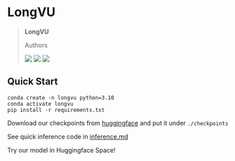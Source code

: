# LongVU

> **LongVU**
>
> Authors
>
> <a href=''><img src='https://img.shields.io/badge/arXiv-paper-red'></a>  <a href=''><img src='https://img.shields.io/badge/demo-space-blue'></a> <a href=''><img src='https://img.shields.io/badge/model-checkpoints-green'></a>

## Quick Start

```
conda create -n longvu python=3.10
conda activate longvu
pip install -r requirements.txt
```

Download our checkpoints from [huggingface]() and put it under `./checkpoints`

See quick inference code in [inference.md](https://github.com/xiaoqian-shen/LongVU/blob/main/docs/inference.md)

Try our model in Huggingface Space!
